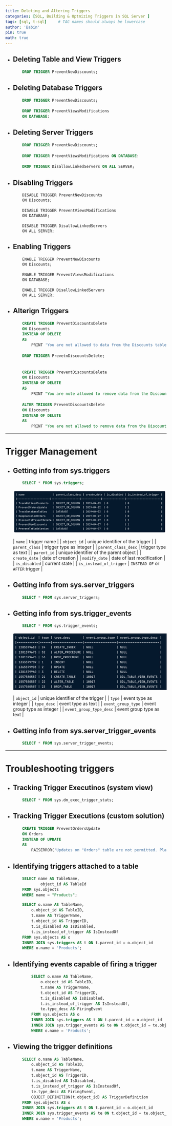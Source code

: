 ```yaml
---
title: Deleting and Altering Triggers
categories: [SQL, Building & Optmizing Triggers in SQL Server ]
tags: [sql, t-sql]     # TAG names should always be lowercase
author: 'Babin'
pin: true
math: true
---
```


- ## Deleting Table and View Triggers
    ```sql
        DROP TRIGGER PreventNewDiscounts;
    ```

- ## Deleting Database Triggers
    ```sql
        DROP TRIGGER PreventNewDiscounts;

        DROP TRIGGER PreventViewsModifications
        ON DATABASE:
    ```

- ## Deleting Server Triggers
    ```sql
        DROP TRIGGER PreventNewDiscounts;

        DROP TRIGGER PreventViewsModifications ON DATABASE:

        DROP TRIGGER DisallowLinkedServers ON ALL SERVER;
    ```


- ## Disabling Triggers
    ```
        DISABLE TRIGGER PreventNewDiscounts
        ON Discounts;

        DISABLE TRIGGER PreventViewsModifications
        ON DATABASE;

        DISABLE TRIGGER DisallowLinkedServers
        ON ALL SERVER;
    ```


- ## Enabling Triggers
    ```
        ENABLE TRIGGER PreventNewDiscounts
        ON Discounts;

        ENABLE TRIGGER PreventViewsModifications
        ON DATABASE;

        ENABLE TRIGGER DisallowLinkedServers
        ON ALL SERVER;
    ```

- ## Alterign Triggers
    ```sql
        CREATE TRIGGER PreventDiscountsDelete
        ON Discounts
        INSTEAD OF DELETE
        AS  
            PRINT 'You are not allowed to data from the Discounts table.';

        DROP TRIGGER PrevetnDiscountsDelete;
        

        CREATE TRIGGER PreventDiscountsDelete
        ON Discounts
        INSTEAD OF DELETE
        AS
            PRINT "You are note allowed to remove data from the Discounts table."

        ALTER TRIGGER PreventDiscountsDelete
        ON Discounts
        INSTEAD OF DELETE
        AS 
            PRINT "You are not allowed to remove data from the Discounts table.';
    ```


<hr/>

# Trigger Management
- ## Getting info from sys.triggers
    ```sql
        SELECT * FROM sys.triggers;
    ```
    ![image](/assets/img/trigger.png)

    | `name` | trigger name |
    | `object_id` | unique identifier of the trigger | 
    | `parent_class` | trigger type as integer |
    | `parent_class_desc` | trigger type as text |
    | `parent_id` | unique identifier of the parent object |
    | `create_date` | date of creation |
    | `modify_date` | date of last modification |
    | `is_disabled` | current state |
    | `is_instead_of_trigger` | `INSTEAD OF` or `AFTER` trigger |


- ## Getting info from sys.server_triggers
    ```sql
        SELECT * FROM sys.server_triggers;
    ```

- ## Getting info from sys.trigger_events
    ```sql
        SELECT * FROM sys.trigger_events;
    ```
    ![image](/assets/img/sys_triggers.png)

    | `object_id` | unique identifier of the trigger | 
    | `type` | event type as integer |
    | `type_desc` | event type as text |
    | `event_group_type` | event group type as integer |
    | `event_group_type_desc` | event group type as text |


- ## Getting info from sys.server_trigger_events
    ```sql
        SELECT * FROM sys.server_trigger_events;
    ```

<hr/>

# Troubleshooting triggers
- ## Tracking Trigger Executinos (system view)
    ```sql
        SELECT * FROM sys.dm_exec_trigger_stats;
    ```

- ## Tracking Trigger Executions (custom solution)
    ```sql
        CREATE TRIGGER PreventOrdersUpdate
        ON Orders
        INSTEAD OF UPDATE
        AS 
            RAISERROR('Updates on "Orders" table are not permitted. Place a new order to add new products.', 16, 1);
    ```


- ## Identifying triggers attached to a table
    ```sql
        SELECT name AS TableName,
                object_id AS TableId
        FROM sys.objects
        WHERE name = "Products";
    ```

    ```sql
        SELECT o.name AS TableName,
            o.object_id AS TableID,
            t.name AS TriggerName,
            t.object_id AS TriggerID,
            t.is_disabled AS IsDisabled,
            t.is_instead_of_trigger AS IsInsteadOf
        FROM sys.objects AS o
        INNER JOIN sys.triggers AS t ON t.parent_id = o.object_id
        WHERE o.name = 'Products';
    ```

- ## Identifying events capable of firing a trigger
    ```sql
            SELECT o.name AS TableName,
                o.object_id AS TableID,
                t.name AS TriggerName,
                t.object_id AS TriggerID,
                t.is_disabled AS IsDisabled,
                t.is_instead_of_trigger AS IsInsteadOf,
                te.type_desc AS FiringEvent
            FROM sys.objects AS o
            INNER JOIN sys.triggers AS t ON t.parent_id = o.object_id
            INNER JOIN sys.trigger_events AS te ON t.object_id = te.object_id
            WHERE o.name = 'Products';
    ```

- ## Viewing the trigger definitions
    ```sql
        SELECT o.name AS TableName,
            o.object_id AS TableID,
            t.name AS TriggerName,
            t.object_id AS TriggerID,
            t.is_disabled AS IsDisabled,
            t.is_instead_of_trigger AS IsInsteadOf,
            te.type_desc AS FiringEvent,
            OBJECT_DEFINITION(t.object_id) AS TriggerDefinition
        FROM sys.objects AS o
        INNER JOIN sys.triggers AS t ON t.parent_id = o.object_id
        INNER JOIN sys.trigger_events AS te ON t.object_id = te.object_id
        WHERE o.name = 'Products';
    ```
